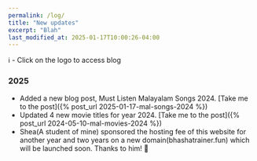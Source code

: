 ```yaml
---
permalink: /log/
title: "New updates"
excerpt: "Blah"
last_modified_at: 2025-01-17T10:00:26-04:00
---
```


ℹ️ - Click on the logo to access blog

### 2025

- Added a new blog post, Must Listen Malayalam Songs 2024. [Take me to the post]({% post_url 2025-01-17-mal-songs-2024 %})
- Updated 4 new movie titles for year 2024. [Take me to the post]({% post_url 2024-05-10-mal-movies-2024 %})
- Shea(A student of mine) sponsored the hosting fee of this website for another year and two years on a new domain(bhashatrainer.fun) which will be launched soon. Thanks to him! 🥳
